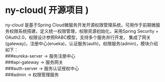 # ny-cloud( 开源项目 )

ny-cloud 是基于Spring Cloud微服务开发开源权限管理系统，可用作于前期微服务权限系统搭建，定义统一权限管理，权限资源初始化，采用Spring Security + OAuth2.0，权限设计参照RABC模型，支持多个服务并行开发， 集成了网关(gateway)，注册中心(erueka)，认证服务(auth)，权限服务(admin)，模块介绍如下：<br>
###eureka-server ->  服务注册中心<br>
###api-gateway -> 服务网关<br>
###auth-server -> 服务认证授权中心<br>
###admin ->  权限管理服务<br>



